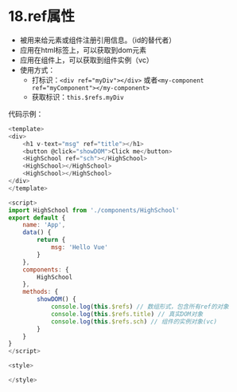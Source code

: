 # 18.ref属性

- 被用来给元素或组件注册引用信息。（id的替代者）
- 应用在html标签上，可以获取到dom元素
- 应用在组件上，可以获取到组件实例（vc）
- 使用方式：
    - 打标识：```<div ref="myDiv"></div>``` 或者```<my-component ref="myComponent"></my-component>```
    - 获取标识：```this.$refs.myDiv```

代码示例：
```js
<template>
<div>
    <h1 v-text="msg" ref="title"></h1>
    <button @click="showDOM">Click me</button>
    <HighSchool ref="sch"></HighSchool>
    <HighSchool></HighSchool>
    <HighSchool></HighSchool>
</div>
</template>

<script>
import HighSchool from './components/HighSchool'
export default {
    name: 'App',
    data() {
        return {
            msg: 'Hello Vue'
        }
    },
    components: {
        HighSchool
    },
    methods: {
        showDOM() {
            console.log(this.$refs) // 数组形式，包含所有ref的对象
            console.log(this.$refs.title) // 真实DOM对象
            console.log(this.$refs.sch) // 组件的实例对象(vc)
        }
    }
}
</script>

<style>

</style>
```
